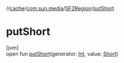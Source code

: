 //[cache](../../../index.md)/[com.sun.media](../index.md)/[SF2Region](index.md)/[putShort](put-short.md)

# putShort

[jvm]\
open fun [putShort](put-short.md)(generator: [Int](https://kotlinlang.org/api/latest/jvm/stdlib/kotlin/-int/index.html), value: [Short](https://kotlinlang.org/api/latest/jvm/stdlib/kotlin/-short/index.html))
